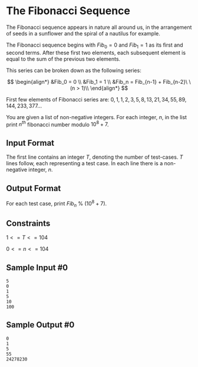 # The Fibonacci Sequence

The Fibonacci sequence appears in nature all around us, in the arrangement of seeds in a sunflower and the spiral of a nautilus for example.

The Fibonacci sequence begins with $Fib_0 = 0$ and $Fib_1 = 1$ as its first and second terms. After these first two elements, each subsequent element is equal to the sum of the previous two elements.

This series can be broken down as the following series:

$$
\begin{align*}
&Fib_0 = 0 \\
&Fib_1 = 1 \\
&Fib_n = Fib_{n-1} + Fib_{n-2}\ \ (n > 1)\\
\end{align*}
$$

First few elements of Fibonacci series are: $0, 1, 1, 2, 3, 5, 8, 13, 21, 34, 55, 89, 144, 233, 377...$

You are given a list of non-negative integers. For each integer, $n$, in the list print $n^{th}$ fibonacci number modulo $10^8+7$.

## Input Format

The first line contains an integer $T$, denoting the number of test-cases. $T$ lines follow, each representing a test case. In each line there is a non-negative integer, $n$.

## Output Format

For each test case, print $Fib_n\ \% \ (10^8+7)$.

## Constraints

$1 <= T <= 104$

$0 <= n <= 104$

## Sample Input #0

```
5
0
1
5
10
100
```

## Sample Output #0

```
0
1
5
55
24278230
```